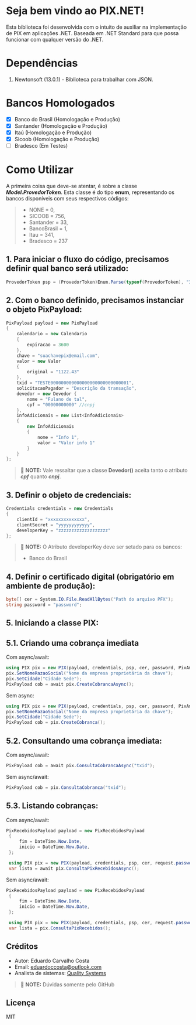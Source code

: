﻿# Seja bem vindo ao PIX.NET!

Esta biblioteca foi desenvolvida com o intuito de auxiliar na implementação de PIX em aplicações .NET.
Baseada em .NET Standard para que possa funcionar com qualquer versão do .NET.

# Dependências
 1. Newtonsoft (13.0.1) - Biblioteca para trabalhar com JSON.
# Bancos Homologados
 - [x] Banco do Brasil (Homologação e Produção) 
 - [x] Santander (Homologação e Produção) 
 - [x] Itaú (Homologação e Produção)  
 - [x] Sicoob (Homologação e Produção)   
 - [ ] Bradesco (Em Testes) 

# Como Utilizar
A primeira coisa que deve-se atentar, é sobre a classe ***Model.ProvedorToken***.
Esta classe é do tipo **enum**, representando os bancos disponíveis com seus respectivos códigos:

> - NONE = 0,
> - SICOOB = 756,
> - Santander = 33,
> - BancoBrasil = 1,
> - Itau = 341,
> - Bradesco = 237

## 1. Para iniciar o fluxo do código, precisamos definir qual banco será utilizado:

```csharp
ProvedorToken psp = (ProvedorToken)Enum.Parse(typeof(ProvedorToken), "33");
```

## 2. Com o banco definido, precisamos instanciar o objeto **PixPayload**:

```csharp
PixPayload payload = new PixPayload
{
    calendario = new Calendario
    {
        expiracao = 3600
    },
    chave = "suachavepix@email.com",
    valor = new Valor
    {
        original = "1122.43"
    },
    txid = "TESTE000000000000000000000000000001",
    solicitacaoPagador = "Descrição da transação",
    devedor = new Devedor {
	    nome = "Fulano de tal",
	    cpf = "00000000000" //cnpj
    },
    infoAdicionais = new List<InfoAdicionais>
    {
	    new InfoAdicionais 
	    {
		    nome = "Info 1",
		    valor = "Valor info 1"
	    }
	}
};
```
> 📝 **NOTE:** Vale ressaltar que a classe **Devedor()** aceita tanto o atributo ***cpf*** quanto ***cnpj***.

## 3. Definir o objeto de credenciais:

```csharp
Credentials credentials = new Credentials
{
    clientId = "xxxxxxxxxxxxxx",
    clientSecret = "yyyyyyyyyyyy",
    developerKey = "zzzzzzzzzzzzzzzzzzz"
};
```
> 📝 **NOTE:** O Atributo developerKey deve ser setado para os bancos:
> - Banco do Brasil

## 4. Definir o certificado digital (obrigatório em ambiente de produção):

```csharp
byte[] cer = System.IO.File.ReadAllBytes("Path do arquivo PFX");
string password = "password";
```

## 5. Iniciando a classe PIX:

## 5.1. Criando uma cobrança imediata

Com async/await:
```csharp
using PIX pix = new PIX(payload, credentials, psp, cer, password, PixAmbiente.Homologacao);
pix.SetNomeRazaoSocial("Nome da empresa proprietária da chave");
pix.SetCidade("Cidade Sede");
PixPayload cob = await pix.CreateCobrancaAsync();
```
Sem async:
```csharp
using PIX pix = new PIX(payload, credentials, psp, cer, password, PixAmbiente.Homologacao);
pix.SetNomeRazaoSocial("Nome da empresa proprietária da chave");
pix.SetCidade("Cidade Sede");
PixPayload cob = pix.CreateCobranca();
```

## 5.2. Consultando uma cobrança imediata:
Com async/await:
```csharp
PixPayload cob = await pix.ConsultaCobrancaAsync("txid");
```
Sem async/await:
```csharp
PixPayload cob = pix.ConsultaCobranca("txid");
```

## 5.3. Listando cobranças:
Com async/await:
```csharp
PixRecebidosPayload payload = new PixRecebidosPayload
 {
     fim = DateTime.Now.Date,
     inicio = DateTime.Now.Date,
 };

 using PIX pix = new PIX(payload, credentials, psp, cer, request.password, request.ambiente);
 var lista = await pix.ConsultaPixRecebidosAsync();
```
Sem async/await:
```csharp
PixRecebidosPayload payload = new PixRecebidosPayload
 {
     fim = DateTime.Now.Date,
     inicio = DateTime.Now.Date,
 };

 using PIX pix = new PIX(payload, credentials, psp, cer, request.password, request.ambiente);
 var lista = pix.ConsultaPixRecebidos();
```

## Créditos
- Autor: Eduardo Carvalho Costa
- Email: eduardoccosta@outlook.com
- Analista de sistemas: [Quality Systems](https://qualitysys.com.br)
> 📝 **NOTE:** Dúvidas somente pelo GitHub

## Licença
MIT
